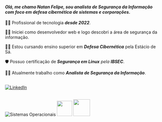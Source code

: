 #### _Olá, me chamo Natan Felipe, sou analista de Segurança da Informação com foco em defesa cibernética de sistemas e corporações_.

🧑‍💼 Profissional de tecnologia _**desde 2022**_.
 
👨‍💻 Iniciei como desenvolvedor web e logo descobri a área de segurança da informação.
 
🧑‍🎓 Estou cursando ensino superior em _**Defesa Cibernética**_ pela Estácio de Sá.
 
🛡️ Possuo certificação de _**Segurança em Linux** pela **IBSEC**_.
 
🕵️‍♂️ Atualmente trabalho como _**Analista de Segurança da Informação**_.

<br/>

<a href="https://www.linkedin.com/in/natan-oliveira-71023822b/" target="_blank">
  <img src="https://img.shields.io/badge/Você também pode se conectar comigo no-LinkedIn-blue?style=for-the-badge" alt="LinkedIn" />
</a>

<br/>
<br/>

<!-- <img src="https://tryhackme-badges.s3.amazonaws.com/NN4TT4NN.png" height="42px" /> --> 
<img src="https://skillicons.dev/icons?i=windows,debian,kali,ubuntu,redhat&perline=10" alt="Sistemas Operacionais" /> <img src="https://tryhackme.com/img/badges/owasptop10.svg" height="50px" /> <img src="https://tryhackme.com/img/badges/mrrobot.svg" height="55px" />

<!-- 
![Top Langs](https://github-readme-stats.vercel.app/api/top-langs/?username=natanzeraa&java,html&size_weight=0.5&count_weight=0.5&theme=dracula&custom_title=Línguas%20Mais%20Usadas%20por%20Natan) 
-->
